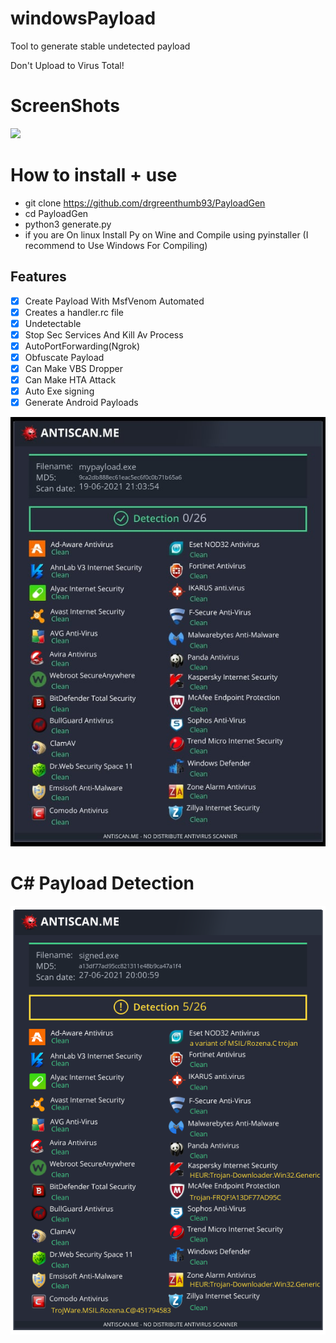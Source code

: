 # windowsPayload
Tool to generate stable undetected payload

Don't Upload to Virus Total!



# ScreenShots

![](/Screenshot/paygen.png)



# How to install + use
* git clone https://github.com/drgreenthumb93/PayloadGen
* cd PayloadGen
* python3 generate.py
* if you are On linux Install Py on Wine and Compile using pyinstaller (I recommend to Use Windows For Compiling)

## Features
- [x] Create Payload With MsfVenom Automated
- [x] Creates a handler.rc file
- [x] Undetectable 
- [x] Stop Sec Services And Kill Av Process
- [x] AutoPortForwarding(Ngrok) 
- [x] Obfuscate Payload 
- [x] Can Make VBS Dropper  
- [x] Can Make HTA Attack
- [x] Auto Exe signing
- [x] Generate Android Payloads 

![](Detection.png)

# C# Payload Detection
 ![](csharppayload.png)

